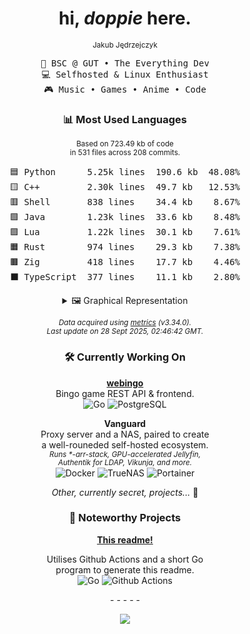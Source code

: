 <div align="center">

# hi, _doppie_ here.

<sub>Jakub Jędrzejczyk</sub>

<pre>
💼 BSC @ GUT • The Everything Dev
💻 Selfhosted & Linux Enthusiast
🎮 Music • Games • Anime • Code
</pre>

### 📊 Most Used Languages

<sub>Based on 723.49 kb of code</sub><br/>
<sup>in 531 files across 208 commits.</sup>

<pre>
🟦 Python      5.25k lines  190.6 kb  48.08%
🟨 C++         2.30k lines  49.7 kb   12.53%
🟥 Shell       838 lines    34.4 kb    8.67%
🟩 Java        1.23k lines  33.6 kb    8.48%
🟪 Lua         1.22k lines  30.1 kb    7.61%
🟧 Rust        974 lines    29.3 kb    7.38%
🟫 Zig         418 lines    17.7 kb    4.46%
⬛ TypeScript  377 lines    11.1 kb    2.80%
</pre>

<details>
<summary>🖼️ Graphical Representation</summary>
🟦🟦🟦🟦🟦🟦🟦🟦🟦🟦🟦🟦🟦🟦🟦<br>🟦🟦🟦🟦🟦🟦🟦🟦🟦🟦🟦🟦🟦🟦🟦<br>🟦🟦🟦🟦🟦🟦🟨🟨🟨🟨🟨🟨🟨🟨🟨<br>🟥🟥🟥🟥🟥🟥🟥🟩🟩🟩🟩🟩🟩🟪🟪<br>🟪🟪🟪🟪🟧🟧🟧🟧🟧🟧🟫🟫🟫⬛⬛<br>
</details>

_<sub>Data acquired using [metrics][metrics_url] (v3.34.0).</sub>_<br/>
_<sup>Last update on 28 Sept 2025, 02:46:42 GMT.</sup>_

### 🛠 Currently Working On

**[webingo][webingo]**  
Bingo game REST API & frontend.<br/>
![Go][golang_shield] ![PostgreSQL][postgres_shield]

**Vanguard**  
Proxy server and a NAS, paired to create<br/>
a well-rouneded self-hosted ecosystem.<br/>
_<sub>Runs \*-arr-stack, GPU-accelerated Jellyfin,</sub>_<br/>
_<sup>Authentik for LDAP, Vikunja, and more.</sup>_<br/>
![Docker][docker_shield] ![TrueNAS][truenas_shield] ![Portainer][portainer_shield]

_Other, currently secret, projects..._ 🤫

### 🌟 Noteworthy Projects

**[This readme!][profile_readme]**

Utilises Github Actions and a short Go<br/>
program to generate this readme.<br/>
![Go][golang_shield] ![Github Actions][github_actions_shield]

_\- - - - -_

![][view_counter]

</div>

<!-- Repository -->

[view_counter]: https://komarev.com/ghpvc/?username=dopp1e&color=blueviolet
[webingo]: https://github.com/dopp1e/webingo
[profile_readme]: https://github.com/dopp1e/dopp1e
[metrics_url]: https://github.com/lowlighter/metrics
[golang_shield]: https://img.shields.io/badge/Golang-black?style=flat&logo=go
[postgres_shield]: https://img.shields.io/badge/PostgreSQL-black?style=flat&logo=postgresql
[docker_shield]: https://img.shields.io/badge/-Docker-black?style=flat-square&logo=docker
[truenas_shield]: https://img.shields.io/badge/TrueNAS-black?style=flat&logo=truenas
[portainer_shield]: https://img.shields.io/badge/Portainer-black?style=flat&logo=portainer
[github_actions_shield]: https://img.shields.io/badge/Github%20Actions-black?style=flat&logo=githubactions

